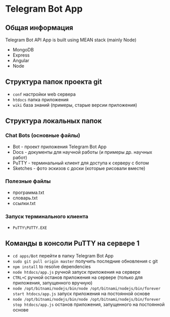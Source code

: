 # Telegram Bot App

## Общая информация
Telegram Bot API App is built using MEAN stack (mainly Node)
* MongoDB
* Express
* Angular
* Node

## Структура папок проекта git
* `conf` настройки web сервера
* `htdocs` папка приложения
* `wiki` база знаний (примеры, старые версии приложения)

## Структура локальных папок
### Chat Bots (основные файлы)
* Bot - проект приложения Telegram Bot App
* Docs - документы для научной работы (и примеры др. научных работ)
* PuTTY - терминальный клиент для доступа к серверу с ботом
* Sketches - фото эскизов с доски (которые рисовали вместе)
### Полезные файлы
* программа.txt
* словарь.txt
* ссылки.txt
### Запуск терминального клиента
* `PuTTY\PUTTY.EXE`

## Команды в консоли PuTTY на сервере 1
* `cd apps/Bot` перейти в папку Telegram Bot App
* `sudo git pull origin master` получить последние обновления с git
* `npm install` to resolve dependencies
* `node htdocs/app.js` ручной запуск приложения на сервере
* `CTRL+C` ручной останов приложения на сервере (только для приложения, запущенного вручную)
* `node /opt/bitnami/nodejs/bin/node /opt/bitnami/nodejs/bin/forever start htdocs/app.js` запуск приложения на постоянной основе
* `node /opt/bitnami/nodejs/bin/node /opt/bitnami/nodejs/bin/forever stop htdocs/app.js` останов приложения, запущенного на постоянной основе
